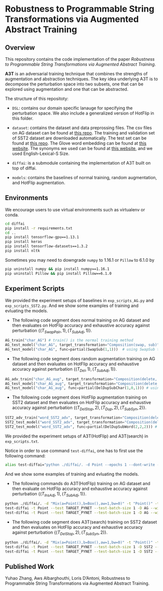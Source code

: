 # Robustness to Programmable String Transformations via Augmented Abstract Training

## Overview

This repository contains the code implementation of the paper *Robustness to Programmable String Transformations via Augmented Abstract Training*.

**A3T** is an adversarial training technique that combines the strengths of augmentation and abstraction techniques. The key idea underlying A3T is to decompose the perturbation space into two subsets, one that can be explored using augmentation and one that can be abstracted.

The structure of this repositoty:

- `DSL`: contains our domain specific lanauge for specifying the perturbation space. We also include a generalized version of HotFlip in this folder. 

- `dataset`: contains the dataset and data preprossing files. The csv files on AG dataset can be found at [this repo](https://github.com/mhjabreel/CharCnn_Keras/tree/master/data/ag_news_csv). The training and validation set of SST2 dataset are downloaded automatically. The test set can be found at [this repo](https://github.com/mhjabreel/CharCnn_Keras/tree/master/data/ag_news_csv). The Glove word embedding can be found at [this website](http://nlp.stanford.edu/data/glove.6B.zip). The synonyms we used can be found at [this website](http://paraphrase.org/#/download), and we used English-Lexical-S Size.
- `diffai`: is a submodule containing the implementation of A3T built on top of diffai.
- `models`: contains the baselines of normal training, random augmentation, and HotFlip augmentation. 



## Environments 

We encourage users to use virtual environments such as virtualenv or conda.

```bash
cd diffai 
pip install -r requirements.txt 
cd ..
pip install tensorflow-gpu==1.13.1
pip install keras
pip install tensorflow-datasets==1.3.2
pip install nltk
```

Sometimes you may need to downgrade `numpy` to 1.16.1 or `Pillow` to 6.1.0 by

```bash
pip uninstall numpy && pip install numpy==1.16.1
pip uninstall Pillow && pip install Pillow==6.1.0
```



## Experiment Scripts

We provided the experiment setups of baselines in `exp_scripts_AG.py` and `exp_scripts_SST2.py`. And we show some examples of training and evluating the models.

- The following code segment does normal training on AG dataset and then evaluates on HotFlip accuracy and exhaustive accuracy against perturbation $\{(T_{SwapPair}, 1), (T_{SubAdj}, 1)\}$.

```python
AG_train("char_AG") # train() is the normal training method
AG_test_model("char_AG", target_transformation="Composition(swap, sub)") # pass the target_transformation argument as the target perturbation space
AG_test_model("char_AG", func=partial(SwapSub(1,1)))  # using SwapSub to compute the exhaustive accuracy containing Swap
```

- The following code segment does random augmentation training on AG dataset and then evaluates on HotFlip accuracy and exhaustive accuracy against perturbation $\{(T_{Del}, 1), (T_{SubAdj}, 1)\}$.

```python
AG_adv_train("char_AG_aug", target_transformation="Composition(delete, sub)", adv_train_random=True) # adv_train() is the augmentation training method, adv_train_random=True means random augmentation, False means HotFlip augmentation
AG_test_model("char_AG_aug", target_transformation="Composition(delete, sub)")
AG_test_model("char_AG_aug", func=partial(DelDupSubChar(1,0,1))) # using DelDupSubChar to compute exhaustive accuracy containing Ins, Del, or both
```

- The following code segment does HotFlip augmentation training on SST2 dataset and then evaluates on HotFlip accuracy and exhaustive accuracy against perturbation $\{(T_{DelStop}, 2), (T_{Dup}, 2), (T_{SubSyn}, 2)\}$.

```python
SST2_adv_train("word_SST2_adv", target_transformation="Composition(delete, delete, ins, ins, sub, sub)") # adv_train() is the augmentation training method, adv_train_random=False means HotFlip augmentation
SST2_test_model("word_SST2_adv", target_transformation="Composition(delete, delete, ins, ins, sub, sub)")
SST2_test_model("word_SST2_adv", func=partial(DelDupSubWord(2,2,2))) # using DelDupSubWord for word-level
```

We provided the experiment setups of A3T(HotFlip) and A3T(search) in `exp_scripts.txt`. 

Notice in order to use command `test-diffai`, one has to first use the following command:

```bash
alias test-diffai="python ./diffai/. -d Point --epochs 1 --dont-write --test-freq 1"
```

And we show some examples of training and evluating the models.

- The following commands do A3T(HotFlip) training on AG dataset and then evaluate on HotFlip accuracy and exhaustive accuracy against perturbation $\{(T_{InsAdj}, 1), (T_{SubAdj}, 1)\}$.

```bash
python ./diffai/. -d "Mix(a=Point(),b=Box(),aw=1,bw=0)" -t "Point()" -t "Box()" -n CharLevelAGSub -D AG --epochs 10 --batch-size 20 --test-first True --test-size=1000 --decay-fir=True --train-delta=1 --adv-train=2 --transform='ins' -r 0.005
test-diffai -t Point --test TARGET_PYNET --test-batch-size 1 -D AG --width 0 --test-size=7600 --adv-test=True --transform='Composition(ins, sub)'
test-diffai -t Point --test TARGET_PYNET --test-batch-size 1 -D AG --width 0 --test-size=7600 --test-func='DelDupSubChar(0,1,1,d)'
```

- The following code segment does A3T(search) training on SST2 dataset and then evaluates on HotFlip accuracy and exhaustive accuracy against perturbation $\{(T_{DelStop}, 2), (T_{SubSyn}, 2)\}$.

```bash
python ./diffai/. -d "Mix(a=Point(),b=Box(),aw=1,bw=0)" -t "Point()" -t "Box()" -n WordLevelSST2 -D SST2 --epochs 20 --batch-size 40 --test-first True --test-size=1821 --decay-fir=True --train-delta=2 --e-train=2 --test-func='DelDupSubWord(2,0,0,d)' -r 0.005
test-diffai -t Point --test TARGET_PYNET --test-batch-size 1 -D SST2 --width 0 --test-size=1821 --adv-test=True --transform='Composition(delete, delete, sub, sub)'
test-diffai -t Point --test TARGET_PYNET --test-batch-size 1 -D SST2 --width 0 --test-size=1821 --test-func='DelDupSubWord(2,0,2,d)
```

## Published Work

Yuhao Zhang, Aws Albarghouthi, Loris D’Antoni, Robustness to Programmable String Transformations via Augmented Abstract Training.

